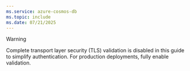 ```yaml
---
ms.service: azure-cosmos-db
ms.topic: include
ms.date: 07/21/2025
---
```


> [!WARNING]
> Complete transport layer security (TLS) validation is disabled in this guide to simplify authentication. For production deployments, fully enable validation.
